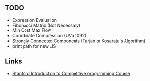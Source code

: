 ## TODO

* Expression Evaluation
* Fibonacci Matrix (Not Necessary)
* Min Cost Max Flow
* Coordinate Compression (UVa 1092)
* Strongly Connected Components (Tarjan or Kosaraju's Algorithm)
* print path for new LIS

## Links

* [Stanford Introduction to Competitive programming Course](http://web.stanford.edu/class/cs97si/)